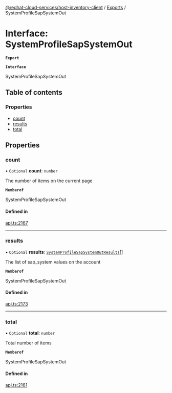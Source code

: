 [@redhat-cloud-services/host-inventory-client](../README.md) / [Exports](../modules.md) / SystemProfileSapSystemOut

# Interface: SystemProfileSapSystemOut

**`Export`**

**`Interface`**

SystemProfileSapSystemOut

## Table of contents

### Properties

- [count](SystemProfileSapSystemOut.md#count)
- [results](SystemProfileSapSystemOut.md#results)
- [total](SystemProfileSapSystemOut.md#total)

## Properties

### count

• `Optional` **count**: `number`

The number of items on the current page

**`Memberof`**

SystemProfileSapSystemOut

#### Defined in

[api.ts:2167](https://github.com/RedHatInsights/javascript-clients/blob/master/packages/host-inventory/api.ts#L2167)

___

### results

• `Optional` **results**: [`SystemProfileSapSystemOutResults`](SystemProfileSapSystemOutResults.md)[]

The list of sap_system values on the account

**`Memberof`**

SystemProfileSapSystemOut

#### Defined in

[api.ts:2173](https://github.com/RedHatInsights/javascript-clients/blob/master/packages/host-inventory/api.ts#L2173)

___

### total

• `Optional` **total**: `number`

Total number of items

**`Memberof`**

SystemProfileSapSystemOut

#### Defined in

[api.ts:2161](https://github.com/RedHatInsights/javascript-clients/blob/master/packages/host-inventory/api.ts#L2161)
